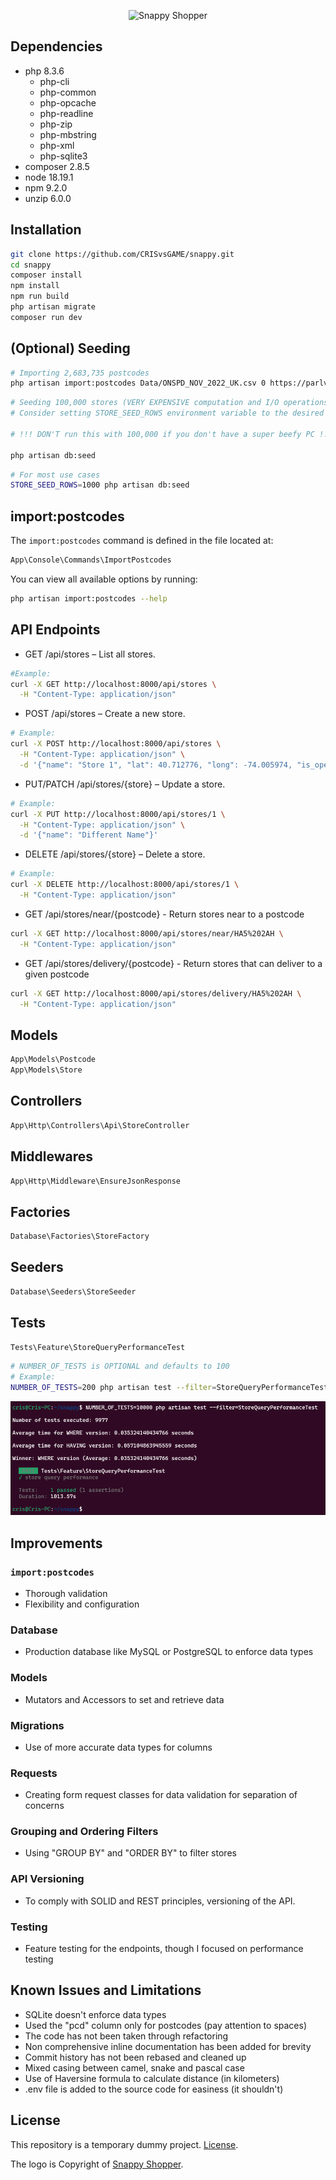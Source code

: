 <p align="center"><img src="https://cms.snappyshopper.co.uk/uploads/logo_Mobile_74df0bc87e.svg" width="400" alt="Snappy Shopper"></a></p>

## Dependencies

-   php 8.3.6
    -   php-cli
    -   php-common
    -   php-opcache
    -   php-readline
    -   php-zip
    -   php-mbstring
    -   php-xml
    -   php-sqlite3
-   composer 2.8.5
-   node 18.19.1
-   npm 9.2.0
-   unzip 6.0.0

## Installation

```sh
git clone https://github.com/CRISvsGAME/snappy.git
cd snappy
composer install
npm install
npm run build
php artisan migrate
composer run dev
```

## (Optional) Seeding

```sh
# Importing 2,683,735 postcodes
php artisan import:postcodes Data/ONSPD_NOV_2022_UK.csv 0 https://parlvid.mysociety.org/os/ONSPD/2022-11.zip
```

```sh
# Seeding 100,000 stores (VERY EXPENSIVE computation and I/O operations)
# Consider setting STORE_SEED_ROWS environment variable to the desired value

# !!! DON'T run this with 100,000 if you don't have a super beefy PC !!!

php artisan db:seed
```

```sh
# For most use cases
STORE_SEED_ROWS=1000 php artisan db:seed
```

## import:postcodes

The `import:postcodes` command is defined in the file located at:

```php
App\Console\Commands\ImportPostcodes
```

You can view all available options by running:

```sh
php artisan import:postcodes --help
```

## API Endpoints

-   GET /api/stores – List all stores.

```sh
#Example:
curl -X GET http://localhost:8000/api/stores \
  -H "Content-Type: application/json"
```

-   POST /api/stores – Create a new store.

```sh
# Example:
curl -X POST http://localhost:8000/api/stores \
  -H "Content-Type: application/json" \
  -d '{"name": "Store 1", "lat": 40.712776, "long": -74.005974, "is_open": true, "store_type": "Grocery", "max_delivery_distance": 15}'
```

-   PUT/PATCH /api/stores/{store} – Update a store.

```sh
# Example:
curl -X PUT http://localhost:8000/api/stores/1 \
  -H "Content-Type: application/json" \
  -d '{"name": "Different Name"}'
```

-   DELETE /api/stores/{store} – Delete a store.

```sh
# Example:
curl -X DELETE http://localhost:8000/api/stores/1 \
  -H "Content-Type: application/json"
```

-   GET /api/stores/near/{postcode} - Return stores near to a postcode

```sh
curl -X GET http://localhost:8000/api/stores/near/HA5%202AH \
  -H "Content-Type: application/json"
```

-   GET /api/stores/delivery/{postcode} - Return stores that can deliver to a given postcode

```sh
curl -X GET http://localhost:8000/api/stores/delivery/HA5%202AH \
  -H "Content-Type: application/json"
```

## Models

```php
App\Models\Postcode
App\Models\Store
```

## Controllers

```php
App\Http\Controllers\Api\StoreController
```

## Middlewares

```php
App\Http\Middleware\EnsureJsonResponse
```

## Factories

```php
Database\Factories\StoreFactory
```

## Seeders

```php
Database\Seeders\StoreSeeder
```

## Tests

```php
Tests\Feature\StoreQueryPerformanceTest
```

```sh
# NUMBER_OF_TESTS is OPTIONAL and defaults to 100
# Example:
NUMBER_OF_TESTS=200 php artisan test --filter=StoreQueryPerformanceTest
```

![Test Results](test-results.png)

## Improvements

### `import:postcodes`

-   Thorough validation
-   Flexibility and configuration

### Database

-   Production database like MySQL or PostgreSQL to enforce data types

### Models

-   Mutators and Accessors to set and retrieve data

### Migrations

-   Use of more accurate data types for columns

### Requests

-   Creating form request classes for data validation for separation of concerns

### Grouping and Ordering Filters

-   Using "GROUP BY" and "ORDER BY" to filter stores

### API Versioning

-   To comply with SOLID and REST principles, versioning of the API.

### Testing

-   Feature testing for the endpoints, though I focused on performance testing

## Known Issues and Limitations

-   SQLite doesn't enforce data types
-   Used the "pcd" column only for postcodes (pay attention to spaces)
-   The code has not been taken through refactoring
-   Non comprehensive inline documentation has been added for brevity
-   Commit history has not been rebased and cleaned up
-   Mixed casing between camel, snake and pascal case
-   Use of Haversine formula to calculate distance (in kilometers)
-   .env file is added to the source code for easiness (it shouldn't)

## License

This repository is a temporary dummy project. [License](https://crisvsgame.com/license).

The logo is Copyright of [Snappy Shopper](https://www.snappyshopper.co.uk/).
